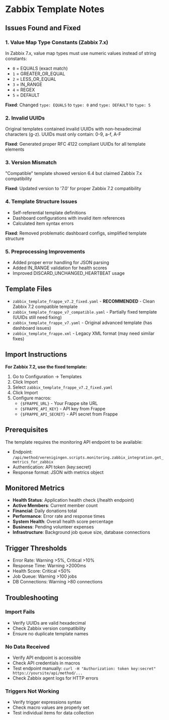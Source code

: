 # Zabbix Template Notes

## Issues Found and Fixed

### 1. Value Map Type Constants (Zabbix 7.x)
In Zabbix 7.x, value map types must use numeric values instead of string constants:
- `0` = EQUALS (exact match)
- `1` = GREATER_OR_EQUAL
- `2` = LESS_OR_EQUAL  
- `3` = IN_RANGE
- `4` = REGEX
- `5` = DEFAULT

**Fixed**: Changed `type: EQUALS` to `type: 0` and `type: DEFAULT` to `type: 5`

### 2. Invalid UUIDs
Original templates contained invalid UUIDs with non-hexadecimal characters (g-z).
UUIDs must only contain: 0-9, a-f, A-F

**Fixed**: Generated proper RFC 4122 compliant UUIDs for all template elements

### 3. Version Mismatch
"Compatible" template showed version 6.4 but claimed Zabbix 7.x compatibility

**Fixed**: Updated version to '7.0' for proper Zabbix 7.2 compatibility

### 4. Template Structure Issues
- Self-referential template definitions
- Dashboard configurations with invalid item references
- Calculated item syntax errors

**Fixed**: Removed problematic dashboard configs, simplified template structure

### 5. Preprocessing Improvements
- Added proper error handling for JSON parsing
- Added IN_RANGE validation for health scores
- Improved DISCARD_UNCHANGED_HEARTBEAT usage

## Template Files

- `zabbix_template_frappe_v7.2_fixed.yaml` - **RECOMMENDED** - Clean Zabbix 7.2 compatible template
- `zabbix_template_frappe_v7_compatible.yaml` - Partially fixed template (UUIDs still need fixing)
- `zabbix_template_frappe_v7.yaml` - Original advanced template (has dashboard issues)
- `zabbix_template_frappe.xml` - Legacy XML format (may need similar fixes)

## Import Instructions

**For Zabbix 7.2, use the fixed template:**

1. Go to Configuration → Templates
2. Click Import
3. Select `zabbix_template_frappe_v7.2_fixed.yaml`
4. Click Import
5. Configure macros:
   - `{$FRAPPE_URL}` - Your Frappe site URL
   - `{$FRAPPE_API_KEY}` - API key from Frappe
   - `{$FRAPPE_API_SECRET}` - API secret from Frappe

## Prerequisites

The template requires the monitoring API endpoint to be available:
- Endpoint: `/api/method/verenigingen.scripts.monitoring.zabbix_integration.get_metrics_for_zabbix`
- Authentication: API token (key:secret)
- Response format: JSON with metrics object

## Monitored Metrics

- **Health Status**: Application health check (/health endpoint)
- **Active Members**: Current member count
- **Financial**: Daily donations total
- **Performance**: Error rate and response times
- **System Health**: Overall health score percentage
- **Business**: Pending volunteer expenses
- **Infrastructure**: Background job queue size, database connections

## Trigger Thresholds

- Error Rate: Warning >5%, Critical >10%
- Response Time: Warning >2000ms
- Health Score: Critical <50%
- Job Queue: Warning >100 jobs
- DB Connections: Warning >80 connections

## Troubleshooting

### Import Fails
- Verify UUIDs are valid hexadecimal
- Check Zabbix version compatibility
- Ensure no duplicate template names

### No Data Received
- Verify API endpoint is accessible
- Check API credentials in macros
- Test endpoint manually: `curl -H "Authorization: token key:secret" https://yoursite/api/method/...`
- Check Zabbix agent logs for HTTP errors

### Triggers Not Working
- Verify trigger expressions syntax
- Check macro values are properly set
- Test individual items for data collection